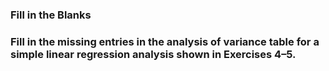 ### Fill in the Blanks

### Fill in the missing entries in the analysis of variance table for a simple linear regression analysis shown in Exercises 4–5.
